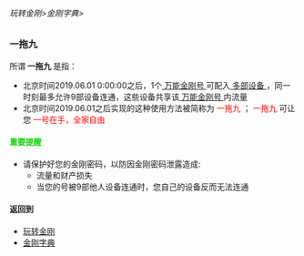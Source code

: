 ###### 玩转金刚>金刚字典>

### 一拖九
所谓<strong> 一拖九 </strong>是指：
- 北京时间2019.06.01 0:00:00之后，1个[ 万能金刚号 ](https://github.com/a2zitpro/web/blob/master/multipurposekkid.md)可配入[ 多部设备 ](https://github.com/a2zitpro/web/blob/master/list_kkproducts1.0.md)，同一时刻最多允许9部设备连通，这些设备共享该[ 万能金刚号 ](https://github.com/a2zitpro/web/blob/master/multipurposekkid.md)内流量
- 北京时间2019.06.01之后实现的这种使用方法被简称为<font color="Red"> 一拖九 </font>；<font color="Red"> 一拖九 </font>可让您<font color="Red"> 一号在手，全家自由 </font>

#### <font color="Red>">重要提醒</font>
- 请保护好您的金刚密码，以防因金刚密码泄露造成:
  - 流量和财产损失
  - 当您的号被9部他人设备连通时，您自己的设备反而无法连通

#### 返回到
- [玩转金刚](https://github.com/a2zitpro/web/blob/master/LadderFree/main.md)
- [金刚字典](https://github.com/a2zitpro/web/blob/master/LadderFree/kkDictionary/kkDictionary.md)

